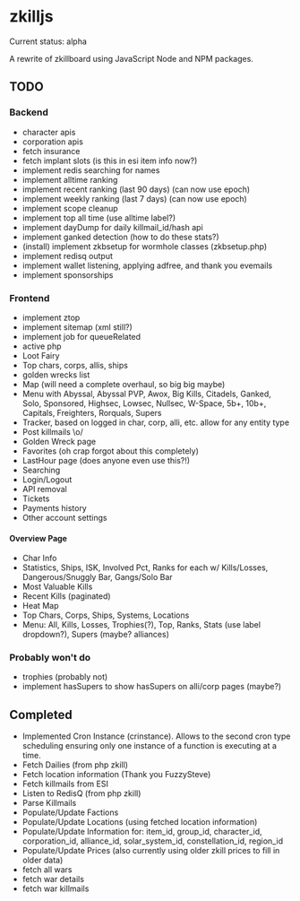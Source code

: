 # zkilljs

Current status: alpha

A rewrite of zkillboard using JavaScript Node and NPM packages.

## TODO

### Backend
- character apis
- corporation apis
- fetch insurance
- fetch implant slots (is this in esi item info now?)
- implement redis searching for names
- implement alltime ranking
- implement recent ranking (last 90 days) (can now use epoch)
- implement weekly ranking (last 7 days) (can now use epoch)
- implement scope cleanup
- implement top all time (use alltime label?)
- implement dayDump for daily killmail_id/hash api
- implement ganked detection (how to do these stats?)
- (install) implement zkbsetup for wormhole classes (zkbsetup.php)
- implement redisq output
- implement wallet listening, applying adfree, and thank you evemails
- implement sponsorships


### Frontend

- implement ztop
- implement sitemap (xml still?)
- implement job for queueRelated
- active php 
- Loot Fairy
- Top chars, corps, allis, ships
- golden wrecks list
- Map (will need a complete overhaul, so big big maybe)
- Menu with Abyssal, Abyssal PVP, Awox, Big Kills, Citadels, Ganked, Solo, Sponsored, Highsec, Lowsec, Nullsec, W-Space, 5b+, 10b+, Capitals, Freighters, Rorquals, Supers
- Tracker, based on logged in char, corp, alli, etc. allow for any entity type
- Post killmails \o/
- Golden Wreck page
- Favorites (oh crap forgot about this completely)
- LastHour page (does anyone even use this?!)
- Searching
- Login/Logout
- API removal
- Tickets
- Payments history
- Other account settings


#### Overview Page
- Char Info
- Statistics, Ships, ISK, Involved Pct, Ranks for each w/ Kills/Losses, Dangerous/Snuggly Bar, Gangs/Solo Bar
- Most Valuable Kills
- Recent Kills (paginated)
- Heat Map
- Top Chars, Corps, Ships, Systems, Locations
- Menu: All, Kills, Losses, Trophies(?), Top, Ranks, Stats (use label dropdown?), Supers (maybe? alliances)


### Probably won't do
- trophies (probably not)
- implement hasSupers to show hasSupers on alli/corp pages (maybe?)

## Completed
- Implemented Cron Instance (crinstance). Allows to the second cron type scheduling ensuring only one instance of a function is executing at a time.
- Fetch Dailies (from php zkill)
- Fetch location information (Thank you FuzzySteve)
- Fetch killmails from ESI
- Listen to RedisQ (from php zkill)
- Parse Killmails
- Populate/Update Factions
- Populate/Update Locations (using fetched location information)
- Populate/Update Information for: item_id, group_id, character_id, corporation_id, alliance_id, solar_system_id, constellation_id, region_id
- Populate/Update Prices (also currently using older zkill prices to fill in older data)
- fetch all wars
- fetch war details
- fetch war killmails
